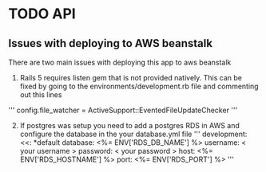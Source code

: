 # TODO API

## Issues with deploying to AWS beanstalk
There are two main issues with deploying this app to aws beanstalk

1. Rails 5 requires listen gem that is not provided natively.  This can be fixed by going to the environments/development.rb file and commenting out this lines

'''
config.file_watcher = ActiveSupport::EventedFileUpdateChecker
'''

2. If postgres was setup you need to add a postgres RDS in AWS and configure the database in the your database.yml file
'''
development:
  <<: *default
  database: <%= ENV['RDS_DB_NAME'] %>
  username: < your username >
  password: < your password >
  host: <%= ENV['RDS_HOSTNAME'] %>
  port: <%= ENV['RDS_PORT'] %>
'''
